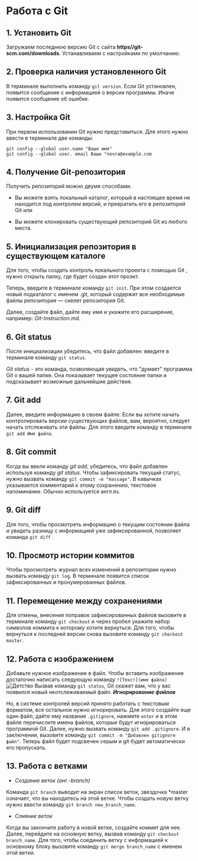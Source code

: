 # Работа с Git
## 1. Установить Git
Загружаем последнюю версию Git с сайта **https//git-scm.com/downloads**.
Устанавливаем с настройками по умолчанию.
## 2. Проверка наличия установленного Git
В терминале выполнить команду `git version`. Если Git установлен, появится сообщение с информацией о версии программы. Иначе появится сообщение об ошибке.
## 3. Настройка Git
При первом использовании Git нужно представиться. Для этого нужно ввести в терминале две команды:
```
git config --global user.name "Ваше имя"
git config --global user. email Ваша "почта@example.com
```
## 4. Получение Git-репозитория
Получить репозиторий можно двумя способами.
* Вы можете взять локальный каталог, который в настоящее время не находится под контролем версий, и превратить его в репозиторий Git или

* Вы можете клонировать существующий репозиторий Git из любого места.

## 5. Инициализация репозитория в существующем каталоге
Для того, чтобы создать контроль локального проекта с помощью Git , нужно открыть папку, где будет создан этот проэкт. 

Теперь, введите в терминале команду `git init`. При этом создается новый подкаталог с именем .git, который содержит все необходимые файлы репозитория — скелет репозитория Git.

 Далее, создайте файл, дайте ему имя и укажите его расширение, например: *Git-Instruction.md*. 
 ## 6. Git status
 После инициализации убедитесь, что файл добавлен: введите в терминале команду `git status`.

 *Git status* - это команда, позволяющая увидеть, что "думает" программа Git о вашей папке. Она показывает текущее состояние папки и подсказывает возможные дальнейшие действия.
 ## 7. Git add
 Далее, введите информацию в своем файле. Если вы хотите начать контролировать версии существующих файлов, вам, вероятно, следует начать отслеживать эти файлы. Для этого введите команду в терминале `git add Имя файла`.
 ## 8. Git commit
 Когда вы ввели команду *git add*, убедитесь, что файл добавлен используя команду *git status*. Чтобы зафиксировать текущий статус, нужно вызвать команду `git commit -m "massage"`. В кавычках указывается комментарий к этому сохранению, текстовое напоминание. Обычно используется англ.яз.
 ## 9. Git diff
 Для того, чтобы просмотреть информацию о текущим состоянии файла и увидеть разницу с информацией уже зафиксированной, позволяет команда `git diff` .
 ## 10. Просмотр истории коммитов 
 Чтобы просмотреть журнал всех изменений в репозитории нужно вызвать команду `git log`. В терминале появится список зафиксированных и пронумерованных файлов.
 ## 11. Перемещение между сохранениями
Для отмены, внесения поправок зафиксированных файлов вызовите в терминале команду  `git checkout` и через пробел укажите набор символов коммита к которому хотите вернуться. Для того, чтобы вернуться к последней версии снова вызовите команду `git checkout master`.
## 12. Работа с изображением
Добавьте нужное изображение в файл. Чтобы вставить изображение достаточно написать следующую команду `![Текст](имя файла)` ![Детство](hccf5BPXW74.jpg) Вызвав команду `git status`, Git скажет вам, что у вас появился новый неотслеживаемый файл. 
__*Игнорирование файлов*__

Но, в системе контролей версий принято работать с текстовым форматом, все остальное нужно игнорировать. Для этого создайте еще один файл, дайте ему название `.gitignore`, нажмите `enter` и в этом файле перечислите имена файлов, которые будут игнорироваться программой Git. Далее, нужно вызвать команду `git add .gitignore`. И в заключении, вызовите команду  `git commit -m "Добавлен gitignore файл"`. Теперь файл будет подсвечен серым и git будет автоматически его пропускать.

## 13. Работа с ветками
* *Создание веток (анг.-branсh)*

Команда  `git branch` выводит на экран список веток, звездочка *master означает, что вы находитесь на этой ветке. Чтобы создать новую ветку нужно ввести команду `git branch new_branch_name`.

* *Слияние веток*

Когда вы закончите работу в новой ветке, создайте коммит для нее. Далее, перейдите на основную ветку, вызвав команду `git checkout branch_name`. Для того, чтобы соединить ветку с информацией к основному блоку вызовите команду `git merge branch_name` c именем этой ветки.